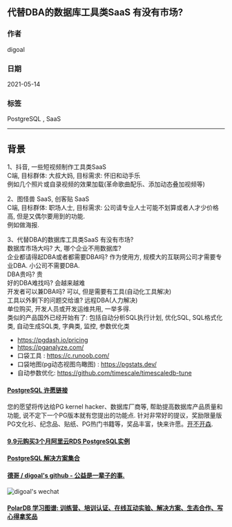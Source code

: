 ## 代替DBA的数据库工具类SaaS 有没有市场?   
  
### 作者  
digoal  
  
### 日期  
2021-05-14   
  
### 标签  
PostgreSQL , SaaS  
  
----  
  
## 背景  
1、抖音, 一些短视频制作工具类SaaS  
C端, 目标群体: 大叔大妈, 目标需求: 怀旧和动手乐  
例如几个照片或自录视频的效果加载(革命歌曲配乐、添加动态叠加视频等)  
  
2、图怪兽 SaaS, 创客贴 SaaS  
C端, 目标群体: 职场人士, 目标需求: 公司请专业人士可能不划算或者人才少价格高, 但是又偶尔要用到的功能.   
例如做海报.   
  
3、代替DBA的数据库工具类SaaS 有没有市场?   
数据库市场大吗? 大, 哪个企业不用数据库?   
企业都请得起DBA或者都需要DBA吗? 作为使用方, 规模大的互联网公司才需要专业DBA. 小公司不需要DBA.   
DBA贵吗? 贵   
好的DBA难找吗? 会越来越难   
开发者可以兼DBA吗? 可以, 但是需要有工具(自动化工具解决)   
工具以外剩下的问题交给谁? 远程DBA(人力解决)   
单位购买, 开发人员或开发运维共用, 一举多得.   
类似的产品国外已经开始有了: 包括自动分析SQL执行计划, 优化SQL, SQL格式化类, 自动生成SQL类, 字典类, 监控, 参数优化类  
- https://pgdash.io/pricing
- https://pganalyze.com/
- 口袋工具 : https://c.runoob.com/
- 口袋地图(pg动态视图鸟瞰图) : https://pgstats.dev/  
- 自动参数优化: https://github.com/timescale/timescaledb-tune
  
  
  
#### [PostgreSQL 许愿链接](https://github.com/digoal/blog/issues/76 "269ac3d1c492e938c0191101c7238216")
您的愿望将传达给PG kernel hacker、数据库厂商等, 帮助提高数据库产品质量和功能, 说不定下一个PG版本就有您提出的功能点. 针对非常好的提议，奖励限量版PG文化衫、纪念品、贴纸、PG热门书籍等，奖品丰富，快来许愿。[开不开森](https://github.com/digoal/blog/issues/76 "269ac3d1c492e938c0191101c7238216").  
  
  
#### [9.9元购买3个月阿里云RDS PostgreSQL实例](https://www.aliyun.com/database/postgresqlactivity "57258f76c37864c6e6d23383d05714ea")
  
  
#### [PostgreSQL 解决方案集合](https://yq.aliyun.com/topic/118 "40cff096e9ed7122c512b35d8561d9c8")
  
  
#### [德哥 / digoal's github - 公益是一辈子的事.](https://github.com/digoal/blog/blob/master/README.md "22709685feb7cab07d30f30387f0a9ae")
  
  
![digoal's wechat](../pic/digoal_weixin.jpg "f7ad92eeba24523fd47a6e1a0e691b59")
  
  
#### [PolarDB 学习图谱: 训练营、培训认证、在线互动实验、解决方案、生态合作、写心得拿奖品](https://www.aliyun.com/database/openpolardb/activity "8642f60e04ed0c814bf9cb9677976bd4")
  
